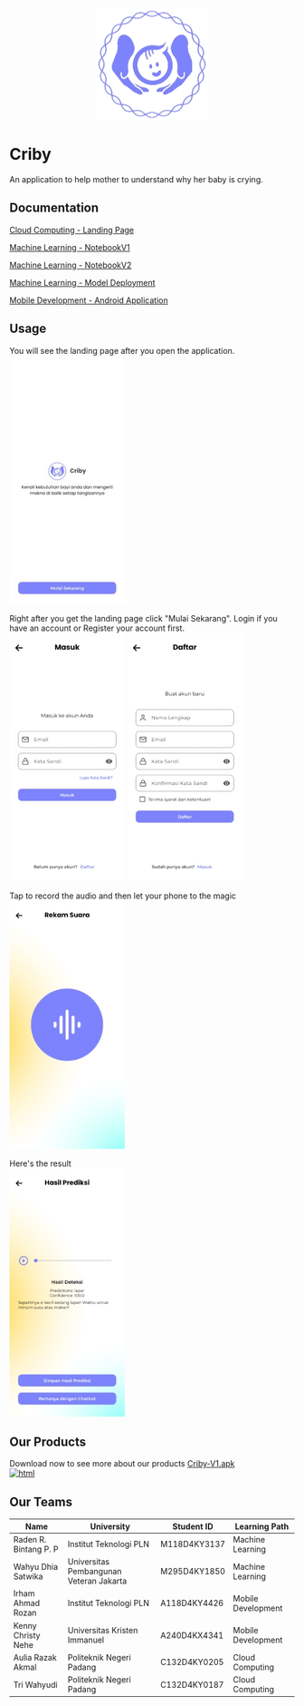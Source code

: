 <p align="center">
    <img src="/imgs/criby.png" alt="Criby Logo">
</p>

# Criby
An application to help mother to understand why her baby is crying.

## Documentation
[Cloud Computing - Landing Page](https://github.com/wahyudhiasatwika/Criby/tree/landing_page_development)

[Machine Learning - NotebookV1](https://github.com/wahyudhiasatwika/Criby/tree/main/Machine%20Learning/Model)

[Machine Learning - NotebookV2](https://www.kaggle.com/search?q=criby)

[Machine Learning - Model Deployment](https://github.com/wahyudhiasatwika/Criby/tree/model_deployment)

[Mobile Development - Android Application](https://github.com/wahyudhiasatwika/Criby/tree/master)



## Usage
You will see the landing page after you open the application. <br>
![Landing Page](/imgs/mobile/landing.jpg)

Right after you get the landing page click "Mulai Sekarang". Login if you have an account or Register your account first. <br>
![Login Page](/imgs/mobile/login.jpg) ![Register Page](/imgs/mobile/reg.jpg)

Tap to record the audio and then let your phone to the magic <br>
![Record Now!](/imgs/mobile/record.jpg)

Here's the result <br>
![Record Now!](/imgs/mobile/result.jpg)

## Our Products
Download now to see more about our products [Criby-V1.apk](https://model.criby.app/download) <br>
[![html](https://img.shields.io/badge/Go%20To%20Criby.app-8A2BE2)](https://criby.app)

## Our Teams
| Name  | University  | Student ID | Learning Path |
|----------|---------------|---------------|---------------|
| Raden R. Bintang P. P | Institut Teknologi PLN      | M118D4KY3137   | Machine Learning       |
| Wahyu Dhia Satwika | Universitas Pembangunan Veteran Jakarta      | M295D4KY1850       | Machine Learning       |
| Irham Ahmad Rozan | Institut Teknologi PLN      | A118D4KY4426       | Mobile Development    |
| Kenny Christy Nehe | Universitas Kristen Immanuel      | A240D4KX4341       | Mobile Development    |
| Aulia Razak Akmal | Politeknik Negeri Padang      | C132D4KY0205       | Cloud Computing |
| Tri Wahyudi | Politeknik Negeri Padang      | C132D4KY0187      | Cloud Computing |
